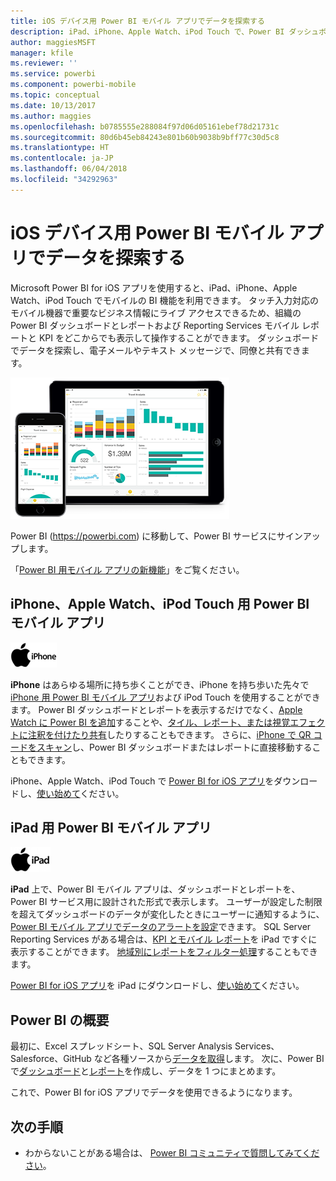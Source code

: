 ```yaml
---
title: iOS デバイス用 Power BI モバイル アプリでデータを探索する
description: iPad、iPhone、Apple Watch、iPod Touch で、Power BI ダッシュボードとレポートおよび Reporting Services モバイル レポートと KPI を表示して操作することができます。
author: maggiesMSFT
manager: kfile
ms.reviewer: ''
ms.service: powerbi
ms.component: powerbi-mobile
ms.topic: conceptual
ms.date: 10/13/2017
ms.author: maggies
ms.openlocfilehash: b0785555e288084f97d06d05161ebef78d21731c
ms.sourcegitcommit: 80d6b45eb84243e801b60b9038b9bff77c30d5c8
ms.translationtype: HT
ms.contentlocale: ja-JP
ms.lasthandoff: 06/04/2018
ms.locfileid: "34292963"
---
```

# <a name="explore-your-data-on-the-power-bi-mobile-app-for-ios-devices"></a>iOS デバイス用 Power BI モバイル アプリでデータを探索する
Microsoft Power BI for iOS アプリを使用すると、iPad、iPhone、Apple Watch、iPod Touch でモバイルの BI 機能を利用できます。 タッチ入力対応のモバイル機器で重要なビジネス情報にライブ アクセスできるため、組織の Power BI ダッシュボードとレポートおよび Reporting Services モバイル レポートと KPI をどこからでも表示して操作することができます。 ダッシュボードでデータを探索し、電子メールやテキスト メッセージで、同僚と共有できます。

![iPhone と iPad](media/mobile-ios-ipad-iphone-apps/pbi_ipad_iphonedevices.png)

Power BI (https://powerbi.com) に移動して、Power BI サービスにサインアップします。

「[Power BI 用モバイル アプリの新機能](mobile-whats-new-in-the-mobile-apps.md)」をご覧ください。

## <a name="power-bi-mobile-app-for-iphone-apple-watch-and-ipod-touch"></a>iPhone、Apple Watch、iPod Touch 用 Power BI モバイル アプリ
![iPhone のロゴ](media/mobile-ios-ipad-iphone-apps/iphone-logo-40-px.png)

**iPhone** はあらゆる場所に持ち歩くことができ、iPhone を持ち歩いた先々で [iPhone 用 Power BI モバイル アプリ](mobile-ipad-app-get-started.md)および iPod Touch を使用することができます。 Power BI ダッシュボードとレポートを表示するだけでなく、[Apple Watch に Power BI を追加](mobile-apple-watch.md)することや、[タイル、レポート、または視覚エフェクトに注釈を付けたり共有](mobile-annotate-and-share-a-tile-from-the-mobile-apps.md)したりすることもできます。 さらに、[iPhone で QR コードをスキャン](mobile-apps-qr-code.md)し、Power BI ダッシュボードまたはレポートに直接移動することもできます。

iPhone、Apple Watch、iPod Touch で [Power BI for iOS アプリ](http://go.microsoft.com/fwlink/?LinkId=522062)をダウンロードし、[使い始めて](mobile-iphone-app-get-started.md)ください。

## <a name="power-bi-mobile-app-for-ipad"></a>iPad 用 Power BI モバイル アプリ
![iPad のロゴ](media/mobile-ios-ipad-iphone-apps/ipad-logo-40-px.png)

**iPad** 上で、Power BI モバイル アプリは、ダッシュボードとレポートを、Power BI サービス用に設計された形式で表示します。 ユーザーが設定した制限を超えてダッシュボードのデータが変化したときにユーザーに通知するように、[Power BI モバイル アプリでデータのアラートを設定](mobile-set-data-alerts-in-the-mobile-apps.md)できます。 SQL Server Reporting Services がある場合は、[KPI とモバイル レポート](mobile-app-ssrs-kpis-mobile-on-premises-reports.md)を iPad ですぐに表示することができます。 [地域別にレポートをフィルター処理](mobile-apps-geographic-filtering.md)することもできます。  

[Power BI for iOS アプリ](http://go.microsoft.com/fwlink/?LinkId=522062)を iPad にダウンロードし、[使い始めて](mobile-ipad-app-get-started.md)ください。

## <a name="get-started-with-power-bi"></a>Power BI の概要
最初に、Excel スプレッドシート、SQL Server Analysis Services、Salesforce、GitHub など各種ソースから[データを取得](service-get-data.md)します。 次に、Power BI で[ダッシュボード](service-dashboards.md)と[レポート](service-reports.md)を作成し、データを 1 つにまとめます。

これで、Power BI for iOS アプリでデータを使用できるようになります。

## <a name="next-steps"></a>次の手順
* わからないことがある場合は、 [Power BI コミュニティで質問してみてください](http://community.powerbi.com/)。

